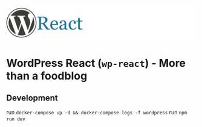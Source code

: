 ![WordPress React logo](logo.jpg)

# WordPress React (`wp-react`) - More than a foodblog

## Development

run `docker-compose up -d && docker-compose logs -f wordpress`
run `npm run dev`
